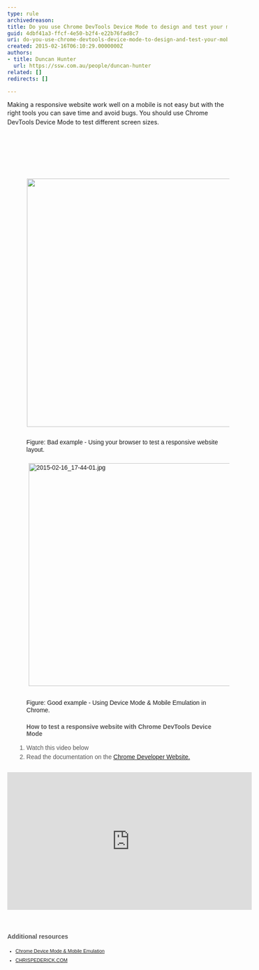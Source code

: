 ```yaml
---
type: rule
archivedreason: 
title: Do you use Chrome DevTools Device Mode to design and test your mobile views?
guid: 4dbf41a3-ffcf-4e50-b2f4-e22b76fad8c7
uri: do-you-use-chrome-devtools-device-mode-to-design-and-test-your-mobile-views
created: 2015-02-16T06:10:29.0000000Z
authors:
- title: Duncan Hunter
  url: https://ssw.com.au/people/duncan-hunter
related: []
redirects: []

---
```



Making a responsive​ website work well on a mobile is not easy but with the right tools you can save time and avoid bugs.&#160;<span style="line-height&#58;1.6;">​You should use&#160;</span>Chrome DevTools Device Mode ​to test different screen sizes.​<br><blockquote style="border&#58;medium;margin-left&#58;40px;"></blockquote><div><br>&#160;</div>
<br><excerpt class='endintro'></excerpt><br>
<blockquote style="margin&#58;0px 0px 0px 40px;padding&#58;0px;border&#58;medium;"><p><span style="line-height&#58;20px;">​​​<img src="/PublishingImages/bad-rules-testing-responsivewebsites.jpg" alt="" style="margin&#58;5px;width&#58;495px;height&#58;568px;" /></span></p></blockquote><dl class="bad" style="margin&#58;0px;line-height&#58;17px;padding-top&#58;10px;padding-bottom&#58;10px;padding-left&#58;20px;font-family&#58;arial, helvetica, sans-serif;"><dd style="padding-bottom&#58;7px;padding-left&#58;1.7em;margin-top&#58;-2px;margin-left&#58;0px;">Figure&#58; Bad example -&#160;Using your browser to test a responsive website layout.<br>​<img alt="2015-02-16_17-44-01.jpg" src="/PublishingImages/2015-02-16_17-44-01.jpg" style="margin&#58;5px;width&#58;500px;height&#58;510px;" /><br></dd></dl><dl class="good" style="margin&#58;0px;padding-top&#58;10px;padding-bottom&#58;10px;padding-left&#58;20px;"><dd style="line-height&#58;17px;padding-bottom&#58;7px;padding-left&#58;1.7em;font-family&#58;arial, helvetica, sans-serif;margin-top&#58;-2px;margin-left&#58;0px;">Figure&#58; Good example -&#160;Using Device Mode &amp; Mobile Emulation in Chrome.</dd><ul><font color="#555555" face="arial, helvetica, sans-serif"><strong>How to test a responsive website with&#160;Chrome DevTools Device Mode&#160;</strong></font></ul><span style="line-height&#58;21px;font-family&#58;arial, helvetica, sans-serif;"><ol><li style="color&#58;#555555;">Watch this video below​</li><li style="color&#58;#555555;">Read the documentation on the <a href="https&#58;//developer.chrome.com/devtools/docs/device-mode">Chrome Developer Website.​</a></li></ol></span></dl><div class="ms-rtestate-read ms-rte-embedcode ms-rte-embedil ms-rtestate-notify" unselectable="on"><iframe width="560" height="315" src="https&#58;//www.youtube.com/embed/FrAZWiMWRa4" frameborder="0"></iframe>&#160;</div><br><br><span style="line-height&#58;21px;font-family&#58;arial, helvetica, sans-serif;"><span style="color&#58;#555555;"><strong>​Additional resources</strong></span><font color="#555555"><span style="font-size&#58;11px;"><br></span></font></span><span style="line-height&#58;21px;font-family&#58;arial, helvetica, sans-serif;font-size&#58;11px;"><ul><li><a href="https&#58;//developer.chrome.com/devtools/docs/device-mode">Chrome&#160;Device Mode &amp; Mobile Emulation​​</a><span>&#160;</span></li><li><span><a href="http&#58;//chrispederick.com/work/web-developer/">CHRISPEDERICK.COM​​</a><br></span></li></ul></span>​<br><br>


